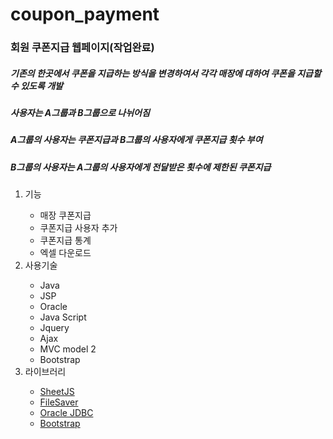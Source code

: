 # coupon_payment
<h3>회원 쿠폰지급 웹페이지(작업완료)</h3>

<h5>기존의 한곳에서 쿠폰을 지급하는 방식을 변경하여서 각각 매장에 대하여 쿠폰을 지급할 수 있도록 개발</h5>
<h5>사용자는 A그룹과 B그룹으로 나뉘어짐</h5>
<h5>A그룹의 사용자는 쿠폰지급과 B그룹의 사용자에게 쿠폰지급 횟수 부여</h5>
<h5>B그룹의 사용자는 A그룹의 사용자에게 전달받은 횟수에 제한된 쿠폰지급</h5>

<ol>
  <li>기능</li>
    <ul>
      <li>매장 쿠폰지급</li>
      <li>쿠폰지급 사용자 추가</li>
      <li>쿠폰지급 통계</li>
      <li>엑셀 다운로드</li>
    </ul>
  <li>사용기술</li>
    <ul>
      <li>Java</li>
      <li>JSP</li>
      <li>Oracle</li>
      <li>Java Script</li>
      <li>Jquery</li>
      <li>Ajax</li>
      <li>MVC model 2</li>
      <li>Bootstrap</li>
    </ul>
  <li>라이브러리</li>
    <ul>
      <li><a href="https://github.com/SheetJS/sheetjs" target="_blank">SheetJS</a></li>
      <li><a href="https://github.com/eligrey/FileSaver.js" target="_blank">FileSaver</a></li>
      <li><a href="https://www.oracle.com/kr/database/technologies/appdev/jdbc-downloads.html" target="_blank">Oracle JDBC</a></li>
      <li><a href="https://getbootstrap.com/" target="_blank">Bootstrap</a></li>
    </ul>
</ol>
